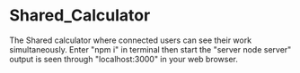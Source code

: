 # Shared_Calculator
The Shared calculator where connected users can see their work simultaneously.
Enter "npm i" in terminal
then start the "server node server"
output is seen through "localhost:3000" in your web browser.
